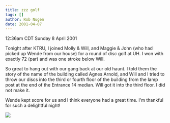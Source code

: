 ```yaml
---
title: zzz golf
tags: []
author: Rob Nugen
date: 2001-04-07
---
```


<title></title>
<p class=date>12:36am CDT Sunday 8 April 2001</p>

<p>Tonight after KTRU, I joined Molly & Will, and Maggie & John (who
had picked up Wende from our house) for a round of disc golf at UH.  I
won with exactly 72 (par) and was one stroke below Will.</p>

<p>So great to hang out with our gang back at our old haunt.  I told
them the story of the name of the building called Agnes Arnold, and
Will and I tried to throw our discs into the third or fourth floor of
the building from the lamp post at the end of the Entrance 14 median.
Will got it into the third floor.  I did not make it.</p>

<p>Wende kept score for us and I think everyone had a great time.  I'm
thankful for such a delightful night!</p>

<p><img src='/images/rob/wL-ROB.gif'/></p>

